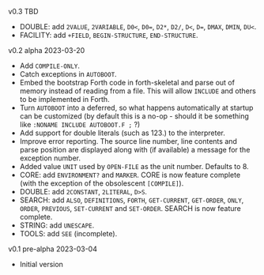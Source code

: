 
v0.3 TBD
- DOUBLE: add `2VALUE`, `2VARIABLE`, `D0<`, `D0=`, `D2*`, `D2/`, `D<`, `D=`, `DMAX`, `DMIN`, `DU<`.
- FACILITY: add `+FIELD`, `BEGIN-STRUCTURE`, `END-STRUCTURE`.

v0.2 alpha 2023-03-20
- Add `COMPILE-ONLY`.
- Catch exceptions in `AUTOBOOT`.
- Embed the bootstrap Forth code in forth-skeletal and parse out of memory instead of reading from a file.  This will allow `INCLUDE` and others to be implemented in Forth.
- Turn `AUTOBOOT` into a deferred, so what happens automatically at startup can be customized (by default this is a no-op - should it be something like `:NONAME INCLUDE AUTOBOOT.F ;` ?)
- Add support for double literals (such as 123.) to the interpreter.
- Improve error reporting.  The source line number, line contents and parse position are displayed along with (if available) a message for the exception number.
- Added value `UNIT` used by `OPEN-FILE` as the unit number.  Defaults to 8.
- CORE: add `ENVIRONMENT?` and `MARKER`.  CORE is now feature complete (with the exception of the obsolescent `[COMPILE]`).
- DOUBLE: add `2CONSTANT`, `2LITERAL`, `D>S`.
- SEARCH: add `ALSO`, `DEFINITIONS`, `FORTH`, `GET-CURRENT`, `GET-ORDER`, `ONLY`, `ORDER`, `PREVIOUS`, `SET-CURRENT` and `SET-ORDER`.  SEARCH is now feature complete.
- STRING: add `UNESCAPE`.
- TOOLS: add `SEE` (incomplete).

v0.1 pre-alpha 2023-03-04
- Initial version

